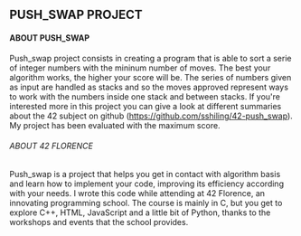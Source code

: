## PUSH_SWAP PROJECT
#### ABOUT PUSH_SWAP
Push_swap project consists in creating a program that is able to sort a serie
of integer numbers with the mininum number of moves.
The best your algorithm works, the higher your score will be.
The series of numbers given as input are handled as stacks and so the moves approved
represent ways to work with the numbers inside one stack and between stacks.
If you're interested more in this project you can give a look at different summaries
about the 42 subject on github (https://github.com/sshiling/42-push_swap).
My project has been evaluated with the maximum score.
###### ABOUT 42 FLORENCE
Push_swap is a project that helps you get in contact with algorithm basis
and learn how to implement your code, improving its efficiency according with your needs.
I wrote this code while attending at 42 Florence, an innovating programming school.
The course is mainly in C, but you get to explore C++, HTML, JavaScript and a little bit of Python,
thanks to the workshops and events that the school provides.
